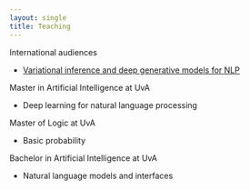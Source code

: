 ```yaml
---
layout: single
title: Teaching
---
```


International audiences

* [Variational inference and deep generative models for NLP](/teaching/vitutorial)


Master in Artificial Intelligence at UvA

* Deep learning for natural language processing

Master of Logic at UvA

* Basic probability 

Bachelor in Artificial Intelligence at UvA

* Natural language models and interfaces

